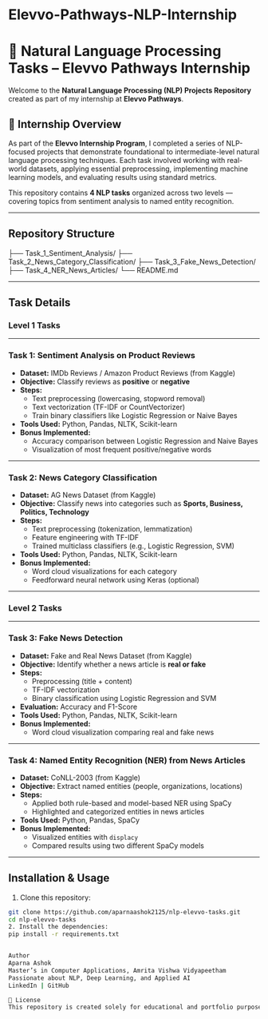 # Elevvo-Pathways-NLP-Internship
# 🧠 Natural Language Processing Tasks – Elevvo Pathways Internship

Welcome to the **Natural Language Processing (NLP) Projects Repository** created as part of my internship at **Elevvo Pathways**.

## 🌟 Internship Overview

As part of the **Elevvo Internship Program**, I completed a series of NLP-focused projects that demonstrate foundational to intermediate-level natural language processing techniques. Each task involved working with real-world datasets, applying essential preprocessing, implementing machine learning models, and evaluating results using standard metrics.

This repository contains **4 NLP tasks** organized across two levels — covering topics from sentiment analysis to named entity recognition.

---

## Repository Structure
├── Task_1_Sentiment_Analysis/
├── Task_2_News_Category_Classification/
├── Task_3_Fake_News_Detection/
├── Task_4_NER_News_Articles/
└── README.md

---

## Task Details

### Level 1 Tasks

---

### **Task 1: Sentiment Analysis on Product Reviews**

- **Dataset:** IMDb Reviews / Amazon Product Reviews (from Kaggle)
- **Objective:** Classify reviews as **positive** or **negative**
- **Steps:**
  - Text preprocessing (lowercasing, stopword removal)
  - Text vectorization (TF-IDF or CountVectorizer)
  - Train binary classifiers like Logistic Regression or Naive Bayes
- **Tools Used:** Python, Pandas, NLTK, Scikit-learn
- **Bonus Implemented:**
  - Accuracy comparison between Logistic Regression and Naive Bayes
  - Visualization of most frequent positive/negative words

---

### **Task 2: News Category Classification**

- **Dataset:** AG News Dataset (from Kaggle)
- **Objective:** Classify news into categories such as **Sports, Business, Politics, Technology**
- **Steps:**
  - Text preprocessing (tokenization, lemmatization)
  - Feature engineering with TF-IDF
  - Trained multiclass classifiers (e.g., Logistic Regression, SVM)
- **Tools Used:** Python, Pandas, NLTK, Scikit-learn
- **Bonus Implemented:**
  - Word cloud visualizations for each category
  - Feedforward neural network using Keras (optional)

---

### Level 2 Tasks

---

### **Task 3: Fake News Detection**

- **Dataset:** Fake and Real News Dataset (from Kaggle)
- **Objective:** Identify whether a news article is **real or fake**
- **Steps:**
  - Preprocessing (title + content)
  - TF-IDF vectorization
  - Binary classification using Logistic Regression and SVM
- **Evaluation:** Accuracy and F1-Score
- **Tools Used:** Python, Pandas, NLTK, Scikit-learn
- **Bonus Implemented:**
  - Word cloud visualization comparing real and fake news

---

### **Task 4: Named Entity Recognition (NER) from News Articles**

- **Dataset:** CoNLL-2003 (from Kaggle)
- **Objective:** Extract named entities (people, organizations, locations)
- **Steps:**
  - Applied both rule-based and model-based NER using SpaCy
  - Highlighted and categorized entities in news articles
- **Tools Used:** Python, Pandas, SpaCy
- **Bonus Implemented:**
  - Visualized entities with `displacy`
  - Compared results using two different SpaCy models

---

## Installation & Usage

1. Clone this repository:

```bash
git clone https://github.com/aparnaashok2125/nlp-elevvo-tasks.git
cd nlp-elevvo-tasks
2. Install the dependencies:
pip install -r requirements.txt


Author
Aparna Ashok
Master’s in Computer Applications, Amrita Vishwa Vidyapeetham
Passionate about NLP, Deep Learning, and Applied AI
LinkedIn | GitHub

📃 License
This repository is created solely for educational and portfolio purposes under the Elevvo Internship Program.
